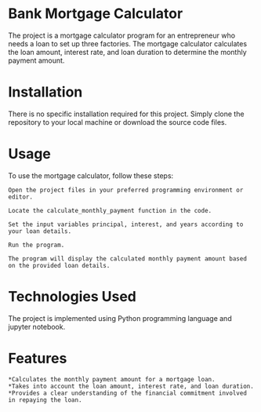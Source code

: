 # Bank Mortgage Calculator
The project is a mortgage calculator program for an entrepreneur who needs a loan to set up three factories. The mortgage calculator calculates the loan amount, interest rate, and loan duration to determine the monthly payment amount. 

# Installation

There is no specific installation required for this project. Simply clone the repository to your local machine or download the source code files.

# Usage

To use the mortgage calculator, follow these steps:

    Open the project files in your preferred programming environment or editor.

    Locate the calculate_monthly_payment function in the code.

    Set the input variables principal, interest, and years according to your loan details.

    Run the program.

    The program will display the calculated monthly payment amount based on the provided loan details.

# Technologies Used

The project is implemented using Python programming language and jupyter notebook.

# Features

    *Calculates the monthly payment amount for a mortgage loan.
    *Takes into account the loan amount, interest rate, and loan duration.
    *Provides a clear understanding of the financial commitment involved in repaying the loan.
